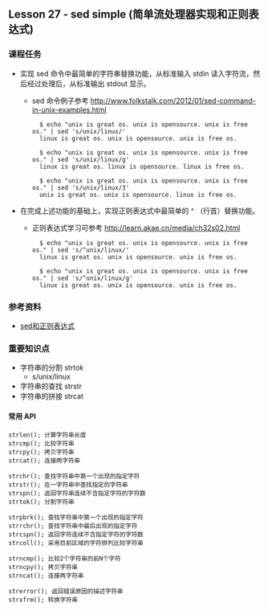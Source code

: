## Lesson 27 - sed simple (简单流处理器实现和正则表达式)

### 课程任务
* 实现 sed 命令中最简单的字符串替换功能，从标准输入 stdin 读入字符流，然后经过处理后，从标准输出 stdout 显示。
	- sed 命令例子参考 http://www.folkstalk.com/2012/01/sed-command-in-unix-examples.html

			$ echo "unix is great os. unix is opensource. unix is free os." | sed 's/unix/linux/'
			linux is great os. unix is opensource. unix is free os.

			$ echo "unix is great os. unix is opensource. unix is free os." | sed 's/unix/linux/g'
			linux is great os. linux is opensource. linux is free os.

			$ echo "unix is great os. unix is opensource. unix is free os." | sed 's/unix/linux/3'
			unix is great os. unix is opensource. linux is free os.

		  
* 在完成上述功能的基础上，实现正则表达式中最简单的 ^ （行首）替换功能。
	- 正则表达式学习可参考 http://learn.akae.cn/media/ch32s02.html

			$ echo "unix is great os. unix is opensource. unix is free os." | sed 's/^unix/linux/'
			linux is great os. unix is opensource. unix is free os.

			$ echo "unix is great os. unix is opensource. unix is free os." | sed 's/^unix/linux/g'
			linux is great os. unix is opensource. unix is free os.

### 参考资料
* [sed和正则表达式](http://learn.akae.cn/media/ch32s03.html)

### 重要知识点
* 字符串的分割 strtok
	- s/unix/linux
* 字符串的查找 strstr
* 字符串的拼接 strcat

#### 常用 API
	
	strlen(); 计算字符串长度
	strcmp(); 比较字符串
	strcpy(); 拷贝字符串
	strcat(); 连接两字符串

	strchr(); 查找字符串中第一个出现的指定字符
	strstr(); 在一字符串中查找指定的字符串
	strspn(); 返回字符串连续不含指定字符的字符数
	strtok(); 分割字符串

	strpbrk(); 查找字符串中第一个出现的指定字符
	strrchr(); 查找字符串中最后出现的指定字符
	strcspn(); 返回字符连续不含指定字符的字符数
	strcoll(); 采用目前区域的字符排列比较字符串

	strncmp(); 比较2个字符串的前N个字符
	strncpy(); 拷贝字符串
	strncat(); 连接两字符串
	
	strerror(); 返回错误原因的描述字符串
	strxfrm(); 转换字符串
